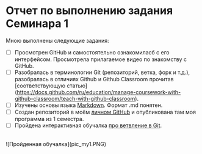 # Отчет по выполнению задания Семинара 1

Мною выполнены следующие задания:
- [ ] Просмотрен GitHub и самостоятельно ознакомиласб с его интерфейсом. Просмотрела прилагаемое видео по знакомству с GitHub.
- [ ] Разобралась в терминологии Git (репозиторий, ветка, форк и т.д.), разобралась в отличиях Github и Github Classroom прочитав [соответствующую статью] (https://docs.github.com/ru/education/manage-coursework-with-github-classroom/teach-with-github-classroom).
- [ ] Изучены основы языка [Markdown](https://github.com/sandino/Markdown-Cheatsheet). Формат .md понятен.
- [ ] Создан репозиторий в моём [личном GitHub](https://github.com/Katerina-105/stack_max_vs.git) и опубликована там моя программа из 1 семестра.
- [ ] Пройдена интерактивная обучалка [про ветвление в Git](https://learngitbranching.js.org/?locale=ru_RU).
 </br>     
![Пройденная обучалка](pic_my1.PNG)


